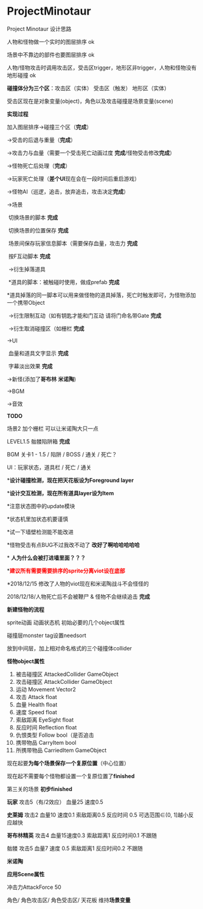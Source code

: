 # ProjectMinotaur
Project Minotaur 设计思路

人物和怪物做一个实时的图层排序 ok

场景中不靠边的部件也要图层排序 ok

人物/怪物攻击时调用攻击区，受击区trigger，地形区非trigger，人物和怪物没有地形碰撞 ok

**碰撞体分为三个区**：攻击区（实体） 受击区（触发） 地形区（实体）

受击区现在是对象变量(object)，角色以及攻击碰撞是场景变量(scene)



**实现过程**

加入图层排序→碰撞三个区（**完成**）

→受击的后退与重量（**完成**）

→攻击力与血量（需要一个受击死亡动画过度 **完成**/怪物受击修改**完成**）

→怪物死亡后处理（**完成**）

→玩家死亡处理（**差个UI**现在会在一段时间后重启游戏）

→怪物AI（巡逻，追击，放弃追击，攻击决定**完成**）

→场景

​	切换场景的脚本 **完成**

​	切换场景的位置保存 **完成**

​	场景间保存玩家信息脚本（需要保存血量，攻击力 **完成** 

​	按F互动脚本 **完成** 

​	->衍生掉落道具

​		*道具的脚本：被触碰时使用，做成prefab **完成**

​		*道具掉落的同一脚本可以用来做怪物的道具掉落，死亡时触发即可，为怪物添加一个携带Object

​	->衍生限制互动（如有钥匙才能和门互动 请将门命名带Gate **完成**

​	->衍生取消碰撞区（如栅栏 **完成**

->UI 

​	血量和道具文字显示 **完成**

​	字幕淡出效果 **完成**

→新怪(添加了**哥布林** **米诺陶**)

→BGM

→音效



**TODO**

场景2 加个栅栏 可以让米诺陶大只一点

LEVEL1.5 骷髅陷阱箱 **完成**

BGM 关卡1 - 1.5 / 陷阱 / BOSS / 通关 / 死亡？

UI：玩家状态，道具栏 / 死亡 / 通关



\***设计碰撞检测，现在把天花板设为Foreground layer**

***设计交互检测，现在所有道具layer设为Item**

\*注意状态图中的update模块

\*状态机里加状态机要谨慎

*试一下墙壁检测能不能改进

*怪物受击有点BUG不过我改不动了 **改好了啊哈哈哈哈哈**

\* **人为什么会被打进墙里面？？？**

\*<font color=red>**建议所有需要需要排序的sprite分离viot设在底部**</font>

*2018/12/15 修改了人物的viot现在和米诺陶战斗不会怪怪的

2018/12/18/人物死亡后不会被鞭尸 & 怪物不会继续追击 **完成**



**新建怪物的流程**

sprite动画 动画状态机 初始必要的几个object属性

碰撞层monster tag设置needsort

放到中间层，加上相对命名格式的三个碰撞体collider

**怪物object属性** 

1. 被击碰撞区 AttackedCollider GameObject  
2. 攻击碰撞区 AttackCollider GameObject
3. 运动 Movement Vector2
4. 攻击 Attack float
5. 血量 Health float
6. 速度 Speed float
7. 索敌距离 EyeSight float
8. 反应时间 Reflection float
9. 仇恨类型 Follow bool（是否追击
10. 携带物品 CarryItem bool
11. 所携带物品 CarriedItem GameObject



现在起要**为每个场景保存一个复原位置**（中心位置）

现在起不需要每个怪物都设置一个复原位置了**finished**

第三关的场景 **初步finished**



**玩家** 攻击5（有/2效应） 血量25 速度0.5

**史莱姆** 攻击2 血量10 速度0.1 索敌距离0.5 反应时间 0.5 可选范围∈(0, 1]越小反应越快

**哥布林精英** 攻击4 血量15速度0.3 索敌距离1 反应时间0.1 不跟随

骷髅 攻击5 血量7 速度 0.5 索敌距离1 反应时间0.2 不跟随

**米诺陶** 



**应用Scene属性**

冲击力AttackForce 50

角色/ 角色攻击区/ 角色受击区/ 天花板 维持**场景变量**

